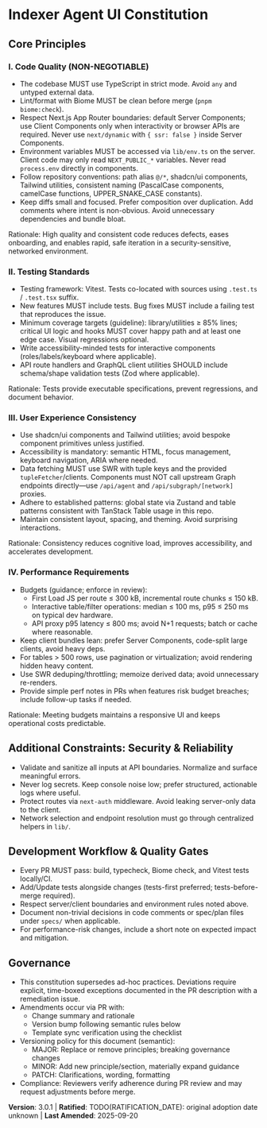 <!--
Sync Impact Report
- Version change: 3.0.0 → 3.0.1
- Modified principles: Replaced example placeholders with project-specific principles
	→ I. Code Quality (NON-NEGOTIABLE)
	→ II. Testing Standards
	→ III. User Experience Consistency
	→ IV. Performance Requirements
- Added sections: "Additional Constraints: Security & Reliability", "Development Workflow & Quality Gates"
- Removed sections: None (template placeholders replaced)
- Templates requiring updates:
	✅ .specify/templates/plan-template.md (Constitution Check updated)
	✅ .specify/templates/spec-template.md (Non-Functional Requirements added)
	✅ .specify/templates/tasks-template.md (Quality gates and validation updated)
	⚠ .specify/templates/commands/* (not present in repo) — no action
- Follow-up TODOs: TODO(RATIFICATION_DATE)
-->

# Indexer Agent UI Constitution

## Core Principles

### I. Code Quality (NON-NEGOTIABLE)
- The codebase MUST use TypeScript in strict mode. Avoid `any` and untyped external data.
- Lint/format with Biome MUST be clean before merge (`pnpm biome:check`).
- Respect Next.js App Router boundaries: default Server Components; use Client Components only
	when interactivity or browser APIs are required. Never use `next/dynamic` with `{ ssr: false }`
	inside Server Components.
- Environment variables MUST be accessed via `lib/env.ts` on the server. Client code may only
	read `NEXT_PUBLIC_*` variables. Never read `process.env` directly in components.
- Follow repository conventions: path alias `@/*`, shadcn/ui components, Tailwind utilities,
	consistent naming (PascalCase components, camelCase functions, UPPER_SNAKE_CASE constants).
- Keep diffs small and focused. Prefer composition over duplication. Add comments where intent
	is non-obvious. Avoid unnecessary dependencies and bundle bloat.

Rationale: High quality and consistent code reduces defects, eases onboarding, and enables rapid,
safe iteration in a security-sensitive, networked environment.

### II. Testing Standards
- Testing framework: Vitest. Tests co-located with sources using `.test.ts` / `.test.tsx` suffix.
- New features MUST include tests. Bug fixes MUST include a failing test that reproduces the issue.
- Minimum coverage targets (guideline): library/utilities ≥ 85% lines; critical UI logic and hooks
	MUST cover happy path and at least one edge case. Visual regressions optional.
- Write accessibility-minded tests for interactive components (roles/labels/keyboard where applicable).
- API route handlers and GraphQL client utilities SHOULD include schema/shape validation tests
	(Zod where applicable).

Rationale: Tests provide executable specifications, prevent regressions, and document behavior.

### III. User Experience Consistency
- Use shadcn/ui components and Tailwind utilities; avoid bespoke component primitives unless justified.
- Accessibility is mandatory: semantic HTML, focus management, keyboard navigation, ARIA where needed.
- Data fetching MUST use SWR with tuple keys and the provided `tupleFetcher`/clients. Components must
	NOT call upstream Graph endpoints directly—use `/api/agent` and `/api/subgraph/[network]` proxies.
- Adhere to established patterns: global state via Zustand and table patterns consistent with
	TanStack Table usage in this repo.
- Maintain consistent layout, spacing, and theming. Avoid surprising interactions.

Rationale: Consistency reduces cognitive load, improves accessibility, and accelerates development.

### IV. Performance Requirements
- Budgets (guidance; enforce in review):
	- First Load JS per route ≤ 300 kB, incremental route chunks ≤ 150 kB.
	- Interactive table/filter operations: median ≤ 100 ms, p95 ≤ 250 ms on typical dev hardware.
	- API proxy p95 latency ≤ 800 ms; avoid N+1 requests; batch or cache where reasonable.
- Keep client bundles lean: prefer Server Components, code-split large clients, avoid heavy deps.
- For tables > 500 rows, use pagination or virtualization; avoid rendering hidden heavy content.
- Use SWR deduping/throttling; memoize derived data; avoid unnecessary re-renders.
- Provide simple perf notes in PRs when features risk budget breaches; include follow-up tasks if needed.

Rationale: Meeting budgets maintains a responsive UI and keeps operational costs predictable.

## Additional Constraints: Security & Reliability
- Validate and sanitize all inputs at API boundaries. Normalize and surface meaningful errors.
- Never log secrets. Keep console noise low; prefer structured, actionable logs where useful.
- Protect routes via `next-auth` middleware. Avoid leaking server-only data to the client.
- Network selection and endpoint resolution must go through centralized helpers in `lib/`.

## Development Workflow & Quality Gates
- Every PR MUST pass: build, typecheck, Biome check, and Vitest tests locally/CI.
- Add/Update tests alongside changes (tests-first preferred; tests-before-merge required).
- Respect server/client boundaries and environment rules noted above.
- Document non-trivial decisions in code comments or spec/plan files under `specs/` when applicable.
- For performance-risk changes, include a short note on expected impact and mitigation.

## Governance
- This constitution supersedes ad-hoc practices. Deviations require explicit, time-boxed exceptions
	documented in the PR description with a remediation issue.
- Amendments occur via PR with:
	- Change summary and rationale
	- Version bump following semantic rules below
	- Template sync verification using the checklist
- Versioning policy for this document (semantic):
	- MAJOR: Replace or remove principles; breaking governance changes
	- MINOR: Add new principle/section, materially expand guidance
	- PATCH: Clarifications, wording, formatting
- Compliance: Reviewers verify adherence during PR review and may request adjustments before merge.

**Version**: 3.0.1 | **Ratified**: TODO(RATIFICATION_DATE): original adoption date unknown | **Last Amended**: 2025-09-20